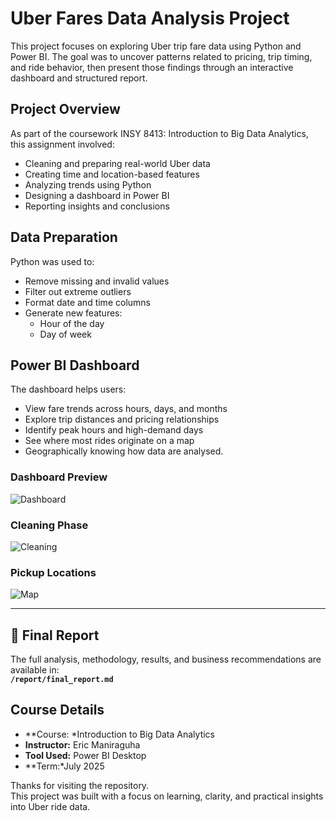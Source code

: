 #  Uber Fares Data Analysis Project

This project focuses on exploring Uber trip fare data using Python and Power BI. 
The goal was to uncover patterns related to pricing, trip timing, and ride behavior, 
then present those findings through an interactive dashboard and structured report.
## Project Overview

As part of the coursework INSY 8413: Introduction to Big Data Analytics, this assignment involved:
- Cleaning and preparing real-world Uber data
- Creating time and location-based features
- Analyzing trends using Python
- Designing a dashboard in Power BI
- Reporting insights and conclusions

## Data Preparation

Python was used to:
- Remove missing and invalid values
- Filter out extreme outliers
- Format date and time columns
- Generate new features:
  - Hour of the day
  - Day of week

## Power BI Dashboard

The dashboard helps users:
- View fare trends across hours, days, and months
- Explore trip distances and pricing relationships
- Identify peak hours and high-demand days
- See where most rides originate on a map
- Geographically knowing how data are analysed.
  
### Dashboard Preview  
![Dashboard](screenshots/uber_dashboard_view.png)

### Cleaning Phase  
![Cleaning](screenshots/data_cleaning_steps.png)

### Pickup Locations  
![Map](screenshots/trip_map.png)

---

## 📄 Final Report

The full analysis, methodology, results, and business recommendations are available in:  
**`/report/final_report.md`**

##  Course Details

- **Course: *Introduction to Big Data Analytics  
- **Instructor:** Eric Maniraguha  
- **Tool Used:** Power BI Desktop  
- **Term:*July 2025

Thanks for visiting the repository.  
This project was built with a focus on learning, clarity, and practical insights into Uber ride data.
